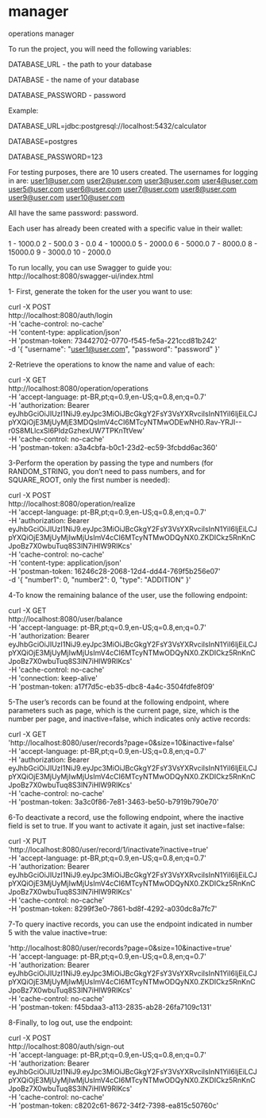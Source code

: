 # manager
operations manager

To run the project, you will need the following variables:

DATABASE_URL - the path to your database

DATABASE - the name of your database

DATABASE_PASSWORD - password


Example:

DATABASE_URL=jdbc:postgresql://localhost:5432/calculator

DATABASE=postgres

DATABASE_PASSWORD=123


For testing purposes, there are 10 users created.
The usernames for logging in are:
user1@user.com
user2@user.com
user3@user.com
user4@user.com
user5@user.com
user6@user.com
user7@user.com
user8@user.com
user9@user.com
user10@user.com


All have the same password: password.

Each user has already been created with a specific value in their wallet:

1 - 1000.0
2 - 500.0
3 - 0.0
4 - 10000.0
5 - 2000.0
6 - 5000.0
7 - 8000.0
8 - 15000.0
9 - 3000.0
10 - 2000.0

To run locally, you can use Swagger to guide you:
http://localhost:8080/swagger-ui/index.html

1- First, generate the token for the user you want to use:

curl -X POST \
http://localhost:8080/auth/login \
-H 'cache-control: no-cache' \
-H 'content-type: application/json' \
-H 'postman-token: 73442702-0770-f545-fe5a-221ccd81b242' \
-d '{
"username": "user1@user.com",
"password": "password"
}'

2-Retrieve the operations to know the name and value of each:

curl -X GET \
http://localhost:8080/operation/operations \
-H 'accept-language: pt-BR,pt;q=0.9,en-US;q=0.8,en;q=0.7' \
-H 'authorization: Bearer eyJhbGciOiJIUzI1NiJ9.eyJpc3MiOiJBcGkgY2FsY3VsYXRvciIsInN1YiI6IjEiLCJpYXQiOjE3MjUyMjE3MDQsImV4cCI6MTcyNTMwODEwNH0.Rav-YRJI--r0S8MLlcxSl6PIdzGzhexUW7TPKnTtVew' \
-H 'cache-control: no-cache' \
-H 'postman-token: a3a4cbfa-b0c1-23d2-ec59-3fcbdd6ac360'

3-Perform the operation by passing the type and numbers (for RANDOM_STRING, you don’t need to pass numbers, and for SQUARE_ROOT, only the first number is needed):

curl -X POST \
http://localhost:8080/operation/realize \
-H 'accept-language: pt-BR,pt;q=0.9,en-US;q=0.8,en;q=0.7' \
-H 'authorization: Bearer eyJhbGciOiJIUzI1NiJ9.eyJpc3MiOiJBcGkgY2FsY3VsYXRvciIsInN1YiI6IjEiLCJpYXQiOjE3MjUyMjIwMjUsImV4cCI6MTcyNTMwODQyNX0.ZKDICkz5RnKnCJpoBz7X0wbuTuq8S3lN7iHlW9RIKcs' \
-H 'cache-control: no-cache' \
-H 'content-type: application/json' \
-H 'postman-token: 16246c28-2068-12d4-dd44-769f5b256e07' \
-d '{
"number1": 0,
"number2": 0,
"type": "ADDITION"
}'

4-To know the remaining balance of the user, use the following endpoint:

curl -X GET \
http://localhost:8080/user/balance \
-H 'accept-language: pt-BR,pt;q=0.9,en-US;q=0.8,en;q=0.7' \
-H 'authorization: Bearer eyJhbGciOiJIUzI1NiJ9.eyJpc3MiOiJBcGkgY2FsY3VsYXRvciIsInN1YiI6IjEiLCJpYXQiOjE3MjUyMjIwMjUsImV4cCI6MTcyNTMwODQyNX0.ZKDICkz5RnKnCJpoBz7X0wbuTuq8S3lN7iHlW9RIKcs' \
-H 'cache-control: no-cache' \
-H 'connection: keep-alive' \
-H 'postman-token: a17f7d5c-eb35-dbc8-4a4c-3504fdfe8f09'

5-The user’s records can be found at the following endpoint, where parameters such as page, which is the current page, size, which is the number per page, and inactive=false, which indicates only active records:

curl -X GET \
'http://localhost:8080/user/records?page=0&size=10&inactive=false' \
-H 'accept-language: pt-BR,pt;q=0.9,en-US;q=0.8,en;q=0.7' \
-H 'authorization: Bearer eyJhbGciOiJIUzI1NiJ9.eyJpc3MiOiJBcGkgY2FsY3VsYXRvciIsInN1YiI6IjEiLCJpYXQiOjE3MjUyMjIwMjUsImV4cCI6MTcyNTMwODQyNX0.ZKDICkz5RnKnCJpoBz7X0wbuTuq8S3lN7iHlW9RIKcs' \
-H 'cache-control: no-cache' \
-H 'postman-token: 3a3c0f86-7e81-3463-be50-b7919b790e70'

6-To deactivate a record, use the following endpoint, where the inactive field is set to true. If you want to activate it again, just set inactive=false:

curl -X PUT \
'http://localhost:8080/user/record/1/inactivate?inactive=true' \
-H 'accept-language: pt-BR,pt;q=0.9,en-US;q=0.8,en;q=0.7' \
-H 'authorization: Bearer eyJhbGciOiJIUzI1NiJ9.eyJpc3MiOiJBcGkgY2FsY3VsYXRvciIsInN1YiI6IjEiLCJpYXQiOjE3MjUyMjIwMjUsImV4cCI6MTcyNTMwODQyNX0.ZKDICkz5RnKnCJpoBz7X0wbuTuq8S3lN7iHlW9RIKcs' \
-H 'cache-control: no-cache' \
-H 'postman-token: 8299f3e0-7861-bd8f-4292-a030dc8a7fc7'

7-To query inactive records, you can use the endpoint indicated in number 5 with the value inactive=true:

'http://localhost:8080/user/records?page=0&size=10&inactive=true' \
-H 'accept-language: pt-BR,pt;q=0.9,en-US;q=0.8,en;q=0.7' \
-H 'authorization: Bearer eyJhbGciOiJIUzI1NiJ9.eyJpc3MiOiJBcGkgY2FsY3VsYXRvciIsInN1YiI6IjEiLCJpYXQiOjE3MjUyMjIwMjUsImV4cCI6MTcyNTMwODQyNX0.ZKDICkz5RnKnCJpoBz7X0wbuTuq8S3lN7iHlW9RIKcs' \
-H 'cache-control: no-cache' \
-H 'postman-token: f45bdaa3-a113-2835-ab28-26fa7109c131'

8-Finally, to log out, use the endpoint:

curl -X POST \
http://localhost:8080/auth/sign-out \
-H 'accept-language: pt-BR,pt;q=0.9,en-US;q=0.8,en;q=0.7' \
-H 'authorization: Bearer eyJhbGciOiJIUzI1NiJ9.eyJpc3MiOiJBcGkgY2FsY3VsYXRvciIsInN1YiI6IjEiLCJpYXQiOjE3MjUyMjIwMjUsImV4cCI6MTcyNTMwODQyNX0.ZKDICkz5RnKnCJpoBz7X0wbuTuq8S3lN7iHlW9RIKcs' \
-H 'cache-control: no-cache' \
-H 'postman-token: c8202c61-8672-34f2-7398-ea815c50760c'